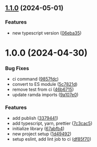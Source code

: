 ## [1.1.0](https://github.com/haqq-network/app-store-scraper/compare/v1.0.0...v1.1.0) (2024-05-01)


### Features

* new typescript version ([06eba35](https://github.com/haqq-network/app-store-scraper/commit/06eba35aab27af97eba0ef56a529242749bd8964))

# 1.0.0 (2024-04-30)

### Bug Fixes

- ci command ([9857fdc](https://github.com/haqq-network/app-store-scraper/commit/9857fdc99318519802df9060bd842ee84701d6d4))
- convert to ES module ([5c7821d](https://github.com/haqq-network/app-store-scraper/commit/5c7821dd113f8dd1e01fe141ea5230bcd09bfb69))
- remove test from ci ([46b6715](https://github.com/haqq-network/app-store-scraper/commit/46b671567d4c3e03e58ff37f0974dbd04b004bcf))
- update ramda imports ([9a107e0](https://github.com/haqq-network/app-store-scraper/commit/9a107e03892cad2dcf6b4223ae86a096b36ed45d))

### Features

- add publish ([3379441](https://github.com/haqq-network/app-store-scraper/commit/33794415ad6299f67b65a88a09b92e084a0a1215))
- add typescript, yarn, prettier ([7c3cac5](https://github.com/haqq-network/app-store-scraper/commit/7c3cac53bdd93cfd5428c003f1c2d32767ac8e45))
- initialize library ([67abfb4](https://github.com/haqq-network/app-store-scraper/commit/67abfb4344c93e8193c05c099d89962bd3b3fa57))
- new project setup ([1d49492](https://github.com/haqq-network/app-store-scraper/commit/1d494925c033aafe2da935e1eb986dd3d2ca2825))
- setup eslint, add lint job to ci ([df85f70](https://github.com/haqq-network/app-store-scraper/commit/df85f70e7934be003063702a426c0d450b5c8976))
